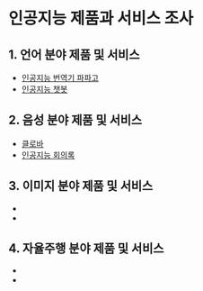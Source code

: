 # 인공지능 제품과 서비스 조사

  ## 1. 언어 분야 제품 및 서비스

  - [인공지능 번역기 파파고](https://github.com/Liebe97/AI_test/blob/school/%ED%8C%8C%ED%8C%8C%EA%B3%A0.ipynb)
  - [인공지능 챗봇](https://github.com/Liebe97/AI_test/blob/school/%EC%9D%B8%EA%B3%B5%EC%A7%80%EB%8A%A5%20%EC%B1%97%EB%B4%87.ipynb)

  ## 2. 음성 분야 제품 및 서비스
  - [클로바](https://github.com/Liebe97/AI_test/blob/school/%ED%81%B4%EB%A1%9C%EB%B0%94.ipynb)
  - [인공지능 회의록](https://github.com/Liebe97/AI_test/blob/school/%ED%9A%8C%EC%9D%98%EB%A1%9D.ipynb)

  ## 3. 이미지 분야 제품 및 서비스
  - 
  - 

  ## 4. 자율주행 분야 제품 및 서비스
  - 
  - 
